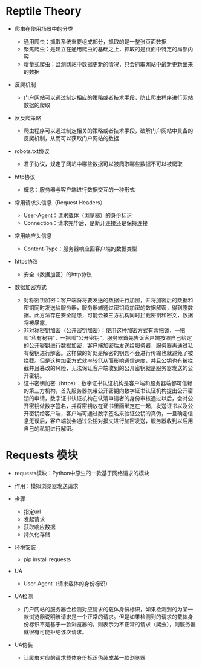 # Reptile Theory

- 爬虫在使用场景中的分类
	- 通用爬虫：抓取系统重要组成部分，抓取的是一整张页面数据
	- 聚焦爬虫：是建立在通用爬虫的基础之上，抓取的是页面中特定的局部内容
	- 增量式爬虫：监测网站中数据更新的情况，只会抓取网站中最新更新出来的数据
- 反爬机制
	- 门户网站可以通过制定相应的策略或者技术手段，防止爬虫程序进行网站数据的爬取
- 反反爬策略
	- 爬虫程序可以通过制定相关的策略或者技术手段，破解门户网站中具备的反爬机制，从而可以获取门户网站的数据
- robots.txt协议
	- 君子协议，规定了网站中哪些数据可以被爬取哪些数据不可以被爬取

- http协议
	- 概念：服务器与客户端进行数据交互的一种形式
- 常用请求头信息（Request Headers）
	- User-Agent：请求载体（浏览器）的身份标识
	- Connection：请求完毕后，是断开连接还是保持连接
- 常用响应头信息
	- Content-Type：服务器响应回客户端的数据类型
- https协议
	- 安全（数据加密）的http协议
- 数据加密方式
	- 对称密钥加密：客户端将将要发送的数据进行加密，并将加密后的数据和密钥同时发送给服务器，服务器端通过密钥将加密的数据解密，得到原数据。此方法存在安全隐患，可能会被三方机构同时拦截密钥和密文，数据将被暴露。
	- 非对称密钥加密（公开密钥加密）：使用这种加密方式有两把锁，一把叫“私有秘钥”，一把叫“公开密钥”，服务器首先告诉客户端按照自己给定的公开密钥进行数据加密，客户端加密后发送给服务器，服务器再通过私有秘钥进行解密。这样做的好处是解密的钥匙不会进行传输也就避免了被拦截。但是这种加密方式效率较低从而影响通信速度，并且公钥也有被拦截并且篡改的风险，无法保证客户端收到的公开密钥就是服务器发送的公开密钥。
	- 证书密钥加密（https）：数字证书认证机构是客户端和服务器端都可信赖的第三方机构，首先服务器携带公开密钥向数字证书认证机构提出公开密钥的申请，数字证书认证机构在认清申请者的身份审核通过以后，会对公开密钥做数字签名，并将密钥放在证书里面绑定在一起，发送证书以及公开密钥给客户端，客户端可通过数字签名来验证公钥的真伪，一旦确定信息无误后，客户端就会通过公钥对报文进行加密发送，服务器收到以后用自己的私钥进行解密。

# Requests 模块

- requests模块：Python中原生的一款基于网络请求的模块
- 作用：模拟浏览器发送请求
- 步骤
	- 指定url
	- 发起请求
	- 获取响应数据
	- 持久化存储
- 环境安装
	
	- pip install requests
- UA
	
	- User-Agent（请求载体的身份标识）
- UA检测
	
	- 门户网站的服务器会检测对应请求的载体身份标识，如果检测到的为某一款浏览器说明该请求是一个正常的请求。但是如果检测到的请求的载体身份标识不是基于一款浏览器的，则表示为不正常的请求（爬虫），则服务器就很有可能拒绝该次请求。
- UA伪装
	
	- 让爬虫对应的请求载体身份标识伪装成某一款浏览器
	
	
